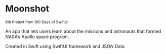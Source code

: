 <h1>Moonshot</h1>

<p><small>8th Project from 100 Days of SwiftUI</small></p>

<p>An app that lets users learn about the missions and astronauts that formed NASA’s Apollo space program.</p>

<p>Created in Swift using SwiftUI framework and JSON Data</p>
